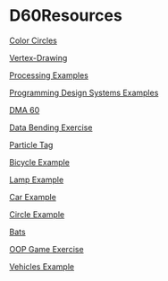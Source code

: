 # D60Resources


<a href="https://github.com/PixelPalsPCC/Colorcircles" target="_blank">Color Circles</a>


<a href="https://github.com/PixelPalsPCC/Vertex-Drawing" target="_blank">Vertex-Drawing</a>


<a href="https://github.com/PixelPalsPCC/processing-examples" target="_blank">Processing Examples</a>


<a href="https://github.com/PixelPalsPCC/programmingdesignsystems.com-examples" target="_blank">Programming Design Systems Examples</a>


<a href="https://github.com/PixelPalsPCC/dma60" target="_blank">DMA 60</a>


<a href="https://github.com/PixelPalsPCC/DataBendingExercise" target="_blank">Data Bending Exercise</a>


<a href="https://github.com/PixelPalsPCC/ParticleTag" target="_blank">Particle Tag</a>


<a href="https://github.com/PixelPalsPCC/BicycleExample" target="_blank">Bicycle Example</a>


<a href="https://github.com/PixelPalsPCC/LampExample" target="_blank">Lamp Example</a>


<a href="https://github.com/PixelPalsPCC/CarExample" target="_blank">Car Example</a>


<a href="https://github.com/PixelPalsPCC/CircleExample" target="_blank">Circle Example</a>


<a href="https://github.com/PixelPalsPCC/Bats" target="_blank">Bats</a>


<a href="https://github.com/PixelPalsPCC/OOP-Game-Exercise" target="_blank">OOP Game Exercise</a>


<a href="https://github.com/PixelPalsPCC/processing-examples" target="_blank">Vehicles Example</a>








